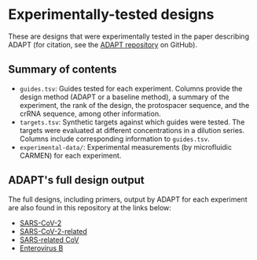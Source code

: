 # Experimentally-tested designs

These are designs that were experimentally tested in the paper describing ADAPT (for citation, see the [ADAPT repository](https://github.com/broadinstitute/adapt) on GitHub).

## Summary of contents

* `guides.tsv`: Guides tested for each experiment. Columns provide the design method (ADAPT or a baseline method), a summary of the experiment, the rank of the design, the protospacer sequence, and the crRNA sequence, among other information.
* `targets.tsv`: Synthetic targets against which guides were tested. The targets were evaluated at different concentrations in a dilution series. Columns include corresponding information to `guides.tsv`.
* `experimental-data/`: Experimental measurements (by microfluidic CARMEN) for each experiment.

## ADAPT's full design output

The full designs, including primers, output by ADAPT for each experiment are also found in this repository at the links below:
* [SARS-CoV-2](../designs/coronaviridae/sars/out/sars-cov-2.0.tsv)
* [SARS-CoV-2-related](../designs/coronaviridae/sars/out/sars-cov-2-related.0.tsv)
* [SARS-related CoV](../designs/coronaviridae/sars/out/severe_acute_respiratory_syndrome-related_coronavirus.0.tsv)
* [Enterovirus B](../designs/picornaviridae/enterovirus-species-entero/out/enterovirus_b.0.tsv)

